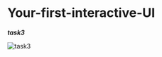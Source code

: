 # Your-first-interactive-UI

***task3***

![task3](https://user-images.githubusercontent.com/47654208/111637824-e445a580-8821-11eb-9a98-d4dd6dda3d3e.jpg)
